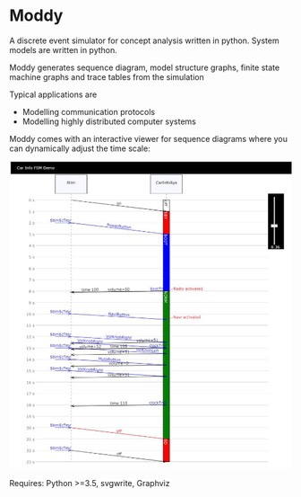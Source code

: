 # Moddy
A discrete event simulator for concept analysis written in python.
System models are written in python.

Moddy generates sequence diagram, model structure graphs, finite state machine graphs and trace tables from the simulation


Typical applications are
- Modelling communication protocols
- Modelling highly distributed computer systems


Moddy comes with an interactive viewer for sequence diagrams where you can dynamically adjust the time scale:

![Moddy Interactive Viewer Screenshot](docs/ModdyIaViewerScreenShot.jpg)

Requires: Python >=3.5, svgwrite, Graphviz
